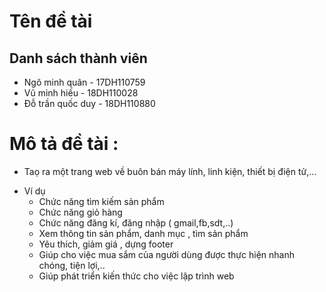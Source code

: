 # Tên đề tài
## Danh sách thành viên
* Ngô minh quân - 17DH110759
* Vũ minh hiếu - 18DH110028
* Đỗ trần quốc duy - 18DH110880
# Mô tả đề tài : 
* Taọ ra một trang web về buôn bán máy lính, linh kiện, thiết bị điện tử,...
<ul>
    <li> Ví dụ
        <ul>
            <li> Chức năng tìm kiếm sản phẩm </li>
            <li> Chức năng giỏ hàng </li>
            <li> Chức năng đăng kí, đăng nhập ( gmail,fb,sdt,..)</li>
            <li> Xem thông tin sản phẩm, danh mục , tìm sản phẩm </li>
            <li> Yêu thích, giảm giá , dựng footer </li>
            <li> Giúp cho việc mua sắm của người dùng được thực hiện nhanh chóng, tiện lợi,.. </li>
            <li> Giúp phát triển kiến thức cho việc lập trình web </li>
        </ul>    
    </li>
</ul>        
